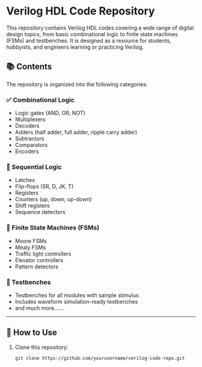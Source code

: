 # Verilog HDL Code Repository

This repository contains Verilog HDL codes covering a wide range of digital design topics, from basic combinational logic to finite state machines (FSMs) and testbenches. It is designed as a resource for students, hobbyists, and engineers learning or practicing Verilog.

## 📚 Contents

The repository is organized into the following categories:

### ✅ Combinational Logic
- Logic gates (AND, OR, NOT)
- Multiplexers
- Decoders
- Adders (half adder, full adder, ripple carry adder)
- Subtractors
- Comparators
- Encoders

### 🔁 Sequential Logic
- Latches
- Flip-flops (SR, D, JK, T)
- Registers
- Counters (up, down, up-down)
- Shift registers
- Sequence detectors

### 🚦 Finite State Machines (FSMs)
- Moore FSMs
- Mealy FSMs
- Traffic light controllers
- Elevator controllers
- Pattern detectors

### 🧪 Testbenches
- Testbenches for all modules with sample stimulus
- Includes waveform simulation-ready testbenches
- and much more.......
---

## 📝 How to Use

1. Clone this repository:
   ```bash
   git clone https://github.com/yourusername/verilog-code-repo.git
